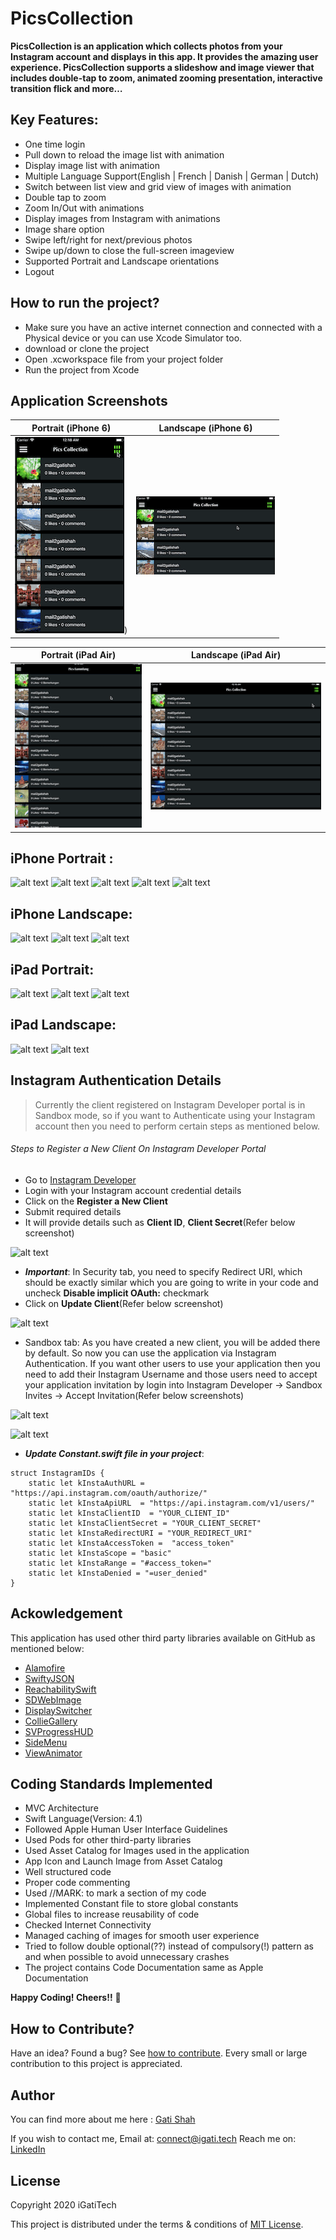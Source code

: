 # PicsCollection

**PicsCollection is an application which collects photos from your Instagram account and displays in this app. It provides the amazing user experience. PicsCollection supports a slideshow and image viewer that includes double-tap to zoom, animated zooming presentation, interactive transition flick and more…**

## Key Features:

- One time login
- Pull down to reload the image list with animation
- Display image list with animation
- Multiple Language Support(English | French | Danish | German | Dutch)
- Switch between list view and grid view of images with animation
- Double tap to zoom
- Zoom In/Out with animations
- Display images from Instagram with animations
- Image share option
- Swipe left/right for next/previous photos
- Swipe up/down to close the full-screen imageview
- Supported Portrait and Landscape orientations
- Logout

## How to run the project?

- Make sure you have an active internet connection and connected with a Physical device or you can use Xcode Simulator too.
- download or clone the project
- Open .xcworkspace file from your project folder
- Run the project from Xcode

    
## Application Screenshots

|Portrait (iPhone 6)|Landscape (iPhone 6)|
|:---:|:---:|
|![iphonep](/Github_data/iPhoneP.gif))|![iPhoneL.gif](/Github_data/iPhoneL.gif)|

|Portrait (iPad Air)|Landscape (iPad Air)|
|:---:|:---:|
|![iPadP.gif](/Github_data/iPadP.gif)|![iPadL.gif](/Github_data/iPadL.gif)|

## iPhone Portrait :
![alt text](https://github.com/igatsha/PicsCollection/blob/master/Github_data/iPhonePWelcome.png)            ![alt text](https://github.com/igatsha/PicsCollection/blob/master/Github_data/iPhonePSideMenu.png)            ![alt text](https://github.com/igatsha/PicsCollection/blob/master/Github_data/iPhonePListView.png)            ![alt text](https://github.com/igatsha/PicsCollection/blob/master/Github_data/iPhonePGridView.png)            ![alt text](https://github.com/igatsha/PicsCollection/blob/master/Github_data/iPhonePChooseLang.png)


## iPhone Landscape:
![alt text](https://github.com/igatsha/PicsCollection/blob/master/Github_data/iPhoneLWelcome.png)            ![alt text](https://github.com/igatsha/PicsCollection/blob/master/Github_data/iPhoneLSideMenu.png)            ![alt text](https://github.com/igatsha/PicsCollection/blob/master/Github_data/iPhoneLListView.png)


## iPad Portrait:
![alt text](https://github.com/igatsha/PicsCollection/blob/master/Github_data/iPadPWelcome.png)            ![alt text](https://github.com/igatsha/PicsCollection/blob/master/Github_data/iPadPSideMenu.png)            ![alt text](https://github.com/igatsha/PicsCollection/blob/master/Github_data/iPadPListView.png)


## iPad Landscape:

![alt text](https://github.com/igatsha/PicsCollection/blob/master/Github_data/iPadLSideMenu.png)            ![alt text](https://github.com/igatsha/PicsCollection/blob/master/Github_data/iPadLListView.png)


## Instagram Authentication Details

> Currently the client registered on Instagram Developer portal is in Sandbox mode, so if you want to Authenticate using your Instagram account then you need to perform certain steps as mentioned below.

###### Steps to Register a New Client On Instagram Developer Portal

- Go to [Instagram Developer](https://www.instagram.com/developer/)
- Login with your Instagram account credential details
- Click on the **Register a New Client**
- Submit required details
- It will provide details such as **Client ID**, **Client Secret**(Refer below screenshot)


![alt text](https://github.com/igatsha/PicsCollection/blob/master/Github_data/create_client.png)


- **_Important_**: In Security tab, you need to specify Redirect URI, which should be exactly similar which you are going to write in your code and uncheck **Disable implicit OAuth:** checkmark
- Click on **Update Client**(Refer below screenshot)


![alt text](https://github.com/igatsha/PicsCollection/blob/master/Github_data/security_update.png)


- Sandbox tab: As you have created a new client, you will be added there by default. So now you can use the application via Instagram Authentication. If you want other users to use your application then you need to add their Instagram Username and those users need to accept your application invitation by login into Instagram Developer -> Sandbox Invites -> Accept Invitation(Refer below screenshots)

![alt text](https://github.com/igatsha/PicsCollection/blob/master/Github_data/accept.png)


![alt text](https://github.com/igatsha/PicsCollection/blob/master/Github_data/accepted_invitation.png)


- **_Update Constant.swift file in your project_**:
````
struct InstagramIDs {
    static let kInstaAuthURL = "https://api.instagram.com/oauth/authorize/"
    static let kInstaApiURL  = "https://api.instagram.com/v1/users/"
    static let kInstaClientID  = "YOUR_CLIENT_ID"
    static let kInstaClientSecret = "YOUR_CLIENT_SECRET"
    static let kInstaRedirectURI = "YOUR_REDIRECT_URI"
    static let kInstaAccessToken =  "access_token"
    static let kInstaScope = "basic"
    static let kInstaRange = "#access_token="
    static let kInstaDenied = "=user_denied"
}
````
    
## Ackowledgement

This application has used other third party libraries available on GitHub as mentioned below:

- [Alamofire](https://github.com/Alamofire/Alamofire)
- [SwiftyJSON](https://github.com/SwiftyJSON/SwiftyJSON)
- [ReachabilitySwift](https://github.com/ashleymills/Reachability.swift)
- [SDWebImage](https://github.com/rs/SDWebImage)
- [DisplaySwitcher](https://github.com/Yalantis/DisplaySwitcher)
- [CollieGallery](https://github.com/gmunhoz/CollieGallery)
- [SVProgressHUD](https://github.com/SVProgressHUD/SVProgressHUD)
- [SideMenu](https://github.com/jonkykong/SideMenu)
- [ViewAnimator](https://github.com/marcosgriselli/ViewAnimator)

## Coding Standards Implemented

- MVC Architecture
- Swift Language(Version: 4.1)
- Followed Apple Human User Interface Guidelines
- Used Pods for other third-party libraries
- Used Asset Catalog for Images used in the application
- App Icon and Launch Image from Asset Catalog
- Well structured code
- Proper code commenting
- Used //MARK: to mark a section of my code
- Implemented Constant file to store global constants
- Global files to increase reusability of code
- Checked Internet Connectivity
- Managed caching of images for smooth user experience
- Tried to follow double optional(??) instead of compulsory(!) pattern as and when possible to avoid unnecessary crashes
- The project contains Code Documentation same as Apple Documentation

**Happy Coding! Cheers!!** 🥂 

## How to Contribute?

Have an idea? Found a bug? See [how to contribute](https://github.com/igatsha/PicsCollection/blob/master/Github_data/CONTRIBUTION.md). Every small or large contribution to this project is appreciated.
    
## Author
You can find more about me here : [Gati Shah](https://igati.tech)

If you wish to contact me, 
Email at: [connect@igati.tech](connect@igati.tech)
Reach me on: [LinkedIn](https://www.linkedin.com/in/igatitech/)

## License
Copyright 2020 iGatiTech

This project is distributed under the terms & conditions of [MIT License](https://github.com/igatitech/PicsCollection/blob/master/LICENSE).
